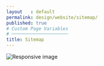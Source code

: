```yaml
---
layout   : default
permalink: design/website/sitemap/
published: true
# Custom Page Variables
# ─────────────────────
title: Sitemap
---
```


<img src="{{ site.baseurl }}/assets/images/sitemap_website.png" class="styletile img-fluid" alt="Responsive image">
